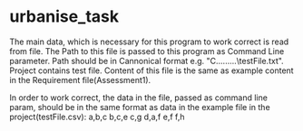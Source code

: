 # urbanise_task
 The main data, which is necessary for this program to work correct is read from file.
 The Path to this file is passed to this program as Command Line parameter.
 Path should be in Cannonical format e.g. "C\...\...\...\testFile.txt".
 Project contains test file. Content of this file is the same as example content in the Requirement file(Assessment1).
 
In order to work correct, the data in the file, passed as command line param, should be in the same format as data in the example file in the project(testFile.csv):
a,b,c
b,c,e
c,g
d,a,f
e,f
f,h
